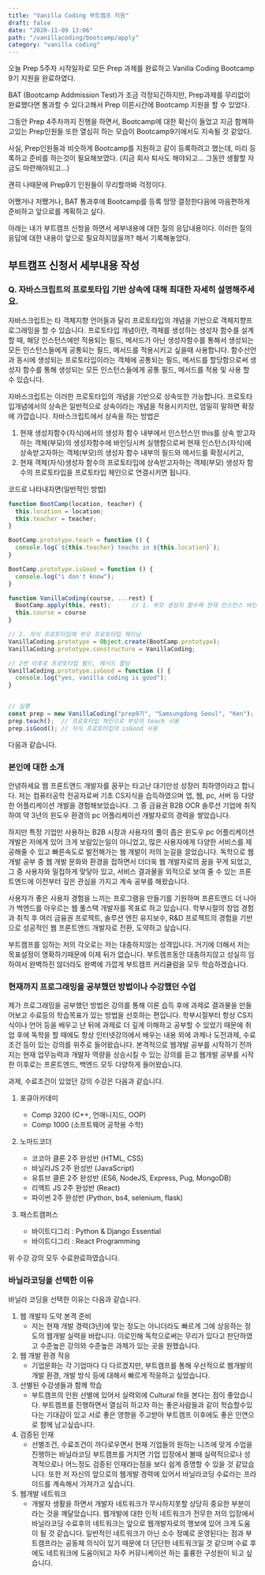 ```yaml
---
title: "Vanilla Coding 부트캠프 지원"
draft: false
date: "2020-11-09 13:06"
path: "/vanillacoding/bootcamp/apply"
category: "vanilla coding"
---
```


오늘 Prep 5주차 시작일자로 모든 Prep 과제를 완료하고 Vanilla Coding Bootcamp 9기 지원을 완료하였다.

BAT (Bootcamp Addmission Test)가 조금 걱정되긴하지만, Prep과제를 무리없이 완료했다면 통과할 수 있다고해서 Prep 이른시간에 Bootcamp 지원을 할 수 있었다.

그동안 Prep 4주차까지 진행을 하면서, Bootcamp에 대한 확신이 들었고 지금 함께하고있는 Prep인원들 또한 열심히 하는 모습이 Bootcamp9기에서도 지속될 것 같았다.

사실, Prep인원들과 비슷하게 Bootcamp를 지원하고 같이 등록하려고 했는데,
미리 등록하고 준비를 하는것이 필요해보였다. (지금 회사 퇴사도 해야되고... 그동안 생활할 자금도 마련해야되고...)

괜히 나때문에 Prep9기 인원들이 무리할까봐 걱정이다.

어쨌거나 저쨌거나, BAT 통과후에 Bootcamp를 등록 땅땅 결정한다음에 마음편하게 준비하고 앞으로를 계획하고 싶다.

아래는 내가 부트캠프 신청을 하면서 세부내용에 대한 질의 응답내용이다.
이러한 질의응답에 대한 내용이 앞으로 필요하지않을까? 해서 기록해놓았다.



## 부트캠프 신청서 세부내용 작성

### Q. 자바스크립트의 프로토타입 기반 상속에 대해 최대한 자세히 설명해주세요.

자바스크립트는 타 객체지향 언어들과 달리 프로토타입의 개념을 기반으로 객체지향프로그래밍을 할 수 있습니다.
프로토타입 개념이란, 객체를 생성하는 생성자 함수를 설계할 때, 해당 인스턴스에만 적용되는 필드, 메서드가 아닌 생성자함수를 통해서 생성되는 모든 인스턴스들에게 공통되는 필드, 메서드를 적용시키고 싶을때 사용합니다. 함수선언과 동시에 생성되는 프로토타입이라는 객체에 공통되는 필드, 메서드를 할당함으로써 생성자 함수를 통해 생성되는 모든 인스턴스들에게 공통 필드, 메서드를 적용 및 사용 할 수 있습니다.

자바스크립트는 이러한 프로토타입의 개념을 기반으로 상속또한 가능합니다.  프로토타입개념에서의 상속은 일반적으로 상속이라는 개념을 적용시키지만, 엄밀히 말하면 확장에 가깝습니다. 
자바스크립트에서 상속을 하는 방법은 

1. 현재 생성자함수(자식)에서의 생성자 함수 내부에서 인스턴스인 this를 상속 받고자 하는 객체(부모)의 생성자함수에 바인딩시켜 실행함으로써 현재 인스턴스(자식)에 상속받고자하는 객체(부모)의 생성자 함수 내부의 필드와 메서드를 확장시키고, 
2. 현재 객체(자식)생성자 함수의 프로토타입에 상속받고자하는 객체(부모) 생성자 함수의 프로토타입을 프로토타입 체인으로 연결시키면 됩니다.

코드로 나타내자면(일반적인 방법)
```js
function BootCamp(location, teacher) {
  this.location = location;
  this.teacher = teacher;
}

BootCamp.prototype.teach = function () {
  console.log(`${this.teacher} teachs in ${this.location}`);
}

BootCamp.prototype.isGood = function () {
  console.log("i don't know");
}

function VanillaCoding(course, ...rest) {
  BootCamp.apply(this, rest);      // 1. 부모 생성자 함수에 현재 인스턴스 바인딩시켜 확장.
  this.course = course
}

// 2. 자식 프로토타입에 부모 프로토타입 체이닝
VanillaCoding.prototype = Object.create(BootCamp.prototype);
VanillaCoding.prototype.constructure = VanillaCoding;

// 2번 이후로 프로토타입 필드, 메서드 할당
VanillaCoding.prototype.isGood = function () {
  console.log("yes, vanilla coding is good");
}


// 실행
const prep = new VanillaCoding("prep9기", "Samsungdong Seoul", "Ken");
prep.teach();  // 프로토타입 체인으로 부모의 teach 사용
prep.isGood(); // 자식 프로토타입의 isGood 사용
```

다음과 같습니다.



### 본인에 대한 소개

안녕하세요 웹 프론트앤드 개발자를 꿈꾸는 타고난 대기만성 성장러 최하영이라고 합니다.
저는 컴퓨터공학 전공자로써 기초 CS지식을 습득하였으며 앱, 웹, pc, 서버 등 다양한 어플리케이션 개발을 경험해보았습니다.
그 중 금융권 B2B OCR 솔루션 기업에 취직하여 약 3년의 윈도우 환경의 pc 어플리케이션 개발자로의 경력을 쌓았습니다.

하지만 특정 기업만 사용하는 B2B 시장과 사용자의 풀이 좁은 윈도우 pc 어플리케이션 개발은 저에게 있어 크게 보람있는일이 아니었고,
많은 사용자에게 다양한 서비스를 제공해줄 수 있고 빠른속도로 발전해가는 웹 개발이 저의 눈길을 끌었습니다.
독학으로 웹 개발 공부 중 웹 개발 문화와 환경을 접하면서 더더욱 웹 개발자로의 꿈을 꾸게 되었고,
그 중 사용자와 밀접하게 맞닿아 있고, 서비스 결과물을 외적으로 보여 줄 수 있는 프론트엔드에 이전부터 깊은 관심을 가지고 계속 공부를 해왔습니다.

사용자가 좋은 사용자 경험을 느끼는 프로그램을 만들기를 기원하며 프론트엔드 더 나아가 백엔드를 아우르는 웹 풀스택 개발자를 목표로 하고 있습니다. 학부시절의 창업 경험과 취직 후 여러 금융권 프로젝트, 솔루션 엔진 유지보수, R&D 프로젝트의 경험을 기반으로 성공적인 웹 프론트앤드 개발자로 전환, 도약하고 싶습니다.

부트캠프를 임하는 저의 각오로는 저는 대충하지않는 성격입니다. 거기에 더해서 저는 목표설정이 명확하기때문에 이제 뒤가 없습니다. 부트캠프동안 대충하지않고 성실히 임하여서 완벽하진 않더라도 완벽에 가깝게 부트캠프 커리큘럼을 모두 학습하겠습니다.



### 현재까지 프로그래밍을 공부했던 방법이나 수강했던 수업

제가 프로그래밍을 공부했던 방법은 강의를 통해 이론 습득 후에 과제로 결과물을 만들어보고 수료등의 학습목표가 있는 방법을 선호하는 편입니다.
학부시절부터 항상 CS지식이나 언어 등을 배우고 난 뒤에 과제로 더 깊게 이해하고 공부할 수 있었기 때문에
취업 후에 독학을 할 때에도 항상 인터넷강의에서 배우는 내용 외에 과제나 도전과제, 수료조건 등이 있는 강의를 위주로 들어왔습니다.
본격적으로 웹개발 공부를 시작하기 전까지는 현재 업무능력과 개발자 역량을 상승시킬 수 있는 강의를 듣고
웹개발 공부를 시작한 이후로는 프론트엔드, 백엔드 모두 다양하게 들어왔습니다.

과제, 수료조건이 있었던 강의 수강은 다음과 같습니다.
1. 포큐아카데미
   - Comp 3200 (C++, 언매니지드, OOP)
   - Comp 1000 (소프트웨어 공학용 수학)
2. 노마드코더
   - 코코아 클론 2주 완성반 (HTML, CSS)
   - 바닐라JS 2주 완성반 (JavaScript)
   - 유튜브 클론 2주 완성반 (ES6, NodeJS, Express, Pug, MongoDB)
   - 리액트 JS 2주 완성반 (React)
   - 파이썬 2주 완성반 (Python, bs4, selenium, flask)

3. 패스트캠퍼스
   - 바이트디그리 : Python & Django Essential
   - 바이트디그리 : React Programming

위 수강 강의 모두 수료완료하였습니다.



### 바닐라코딩을 선택한 이유

바닐라 코딩을 선택한 이유는 다음과 같습니다.

1. 웹 개발자 도약 본격 준비
   - 저는 현재 개발 경력(3년)에 맞는 정도는 아니더라도 빠르게 그에 상응하는 정도의 웹개발 실력을 바랍니다.
     이로인해 독학으로써는 무리가 있다고 판단하였고 수준높은 강의와 수준높은 과제가 있는 곳을 원했습니다.
2. 웹 개발 환경 적응
   - 기업문화는 각 기업마다 다 다르겠지만, 부트캠프를 통해 우선적으로 웹개발의 개발 환경, 개발 방식 등에 대해서 빠르게 적응하고 싶었습니다.
3. 선별된 수강생들과 함께 학습
   - 부트캠프의 인원 선별에 있어서 실력외에 Cultural fit을 본다는 점이 좋았습니다.
     부트캠프를 진행하면서 열심히 하고자 하는 좋은사람들과 같이 학습할수있다는 기대감이 있고
     서로 좋은 영향을 주고받아 부트캠프 이후에도 좋은 인연으로 함께 남고싶습니다.
4. 검증된 인재
   - 선별조건, 수료조건이 까다로우면서 현재 기업들의 원하는 니즈에 맞게 수업을 진행하는 바닐라코딩 부트캠프를 거치면
     기업 입장에서 볼때 실력적으로나 성격적으로나 어느정도 검증된 인재라는점을 보다 쉽게 증명할 수 있을 것 같았습니다. 
     또한 저 자신의 앞으로의 웹개발 경력에 있어서 바닐라코딩 수료라는 프라이드를 계속해서 가져가고 싶습니다.
5. 웹개발 네트워크
   - 개발자 생활을 하면서 개발자 네트워크가 무시하지못할 상당히 중요한 부분이라는 것을 깨달았습니다.
     웹개발에 대한 인적 네트워크가 전무한 저의 입장에서 바닐라코딩 수료후의 네트워크는 앞으로 웹개발자로의 행보에 있어 크게 도움이 될 것 같습니다.
     일반적인 네트워크가 아닌 소수 정예로 운영된다는 점과 부트캠프라는 공동체 의식이 있기 때문에 더 단단한 네트워크일 것 같으며
     수료 후에도 네트워크에 도움이되고  자주 커뮤니케이션 하는 훌륭한 구성원이 되고 싶습니다.

